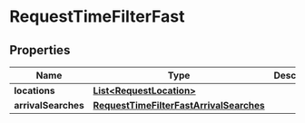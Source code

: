 

# RequestTimeFilterFast


## Properties

Name | Type | Description | Notes
------------ | ------------- | ------------- | -------------
**locations** | [**List&lt;RequestLocation&gt;**](RequestLocation.md) |  | 
**arrivalSearches** | [**RequestTimeFilterFastArrivalSearches**](RequestTimeFilterFastArrivalSearches.md) |  | 



